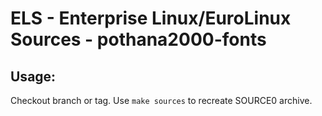 # ELS - Enterprise Linux/EuroLinux Sources - pothana2000-fonts
 
## Usage:
  Checkout branch or tag. Use `make sources` to recreate  SOURCE0 archive.
